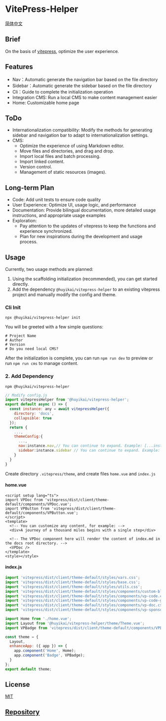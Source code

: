 # VitePress-Helper

[简体中文](./README-zh.md)

## Brief

On the basis of [vitepress](https://vitepress.vuejs.org), optimize the user experience.

## Features

- Nav：Automatic generate the navigation bar based on the file directory
- Sidebar：Automatic generate the sidebar based on the file directory
- Cli：Guide to complete the initialization operation
- Integration CMS: Run a local CMS to make content management easier
- Home: Customizable home page

## ToDo

- Internationalization compatibility: Modify the methods for generating sidebar and navigation bar to adapt to internationalization settings.
- CMS:
  - Optimize the experience of using Markdown editor.
  - Move files and directories, and drag and drop.
  - Import local files and batch processing.
  - Import linked content.
  - Version control.
  - Management of static resources (images).

## Long-term Plan

- Code: Add unit tests to ensure code quality
- User Experience: Optimize UI, usage logic, and performance
- Documentation: Provide bilingual documentation, more detailed usage instructions, and appropriate usage examples
- Exploration:
  - Pay attention to the updates of vitepress to keep the functions and experience synchronized.
  - Plan for new inspirations during the development and usage process.

## Usage

Currently, two usage methods are planned:

1. Using the scaffolding initialization (recommended), you can get started directly.
2. Add the dependency `@huyikai/vitepress-helper` to an existing vitepress project and manually modify the config and theme.

### Cli Init

```shell
npx @huyikai/vitepress-helper init
```

You will be greeted with a few simple questions:

```shell
# Project Name
# Author
# Version
# Do you need local CMS?
```

After the initialization is complete, you can run `npm run dev` to preview or run `npm run cms` to manage content.

### 2. Add Dependency

```shell
npm @huyikai/vitepress-helper
```

```javascript
// Modify config.js
import vitepressHelper from '@huyikai/vitepress-helper';
export default async () => {
  const instance: any = await vitepressHelper({
    directory: 'docs',
    collapsible: true
  });
  return {
    ...,
    themeConfig:{
      ...,
      nav:instance.nav,// You can continue to expand. Example: [...instance.nav,...otherNavArray]
      sidebar:instance.sidebar // You can continue to expand. Example: [...instance.sidebar,...otherSidebarArray]
    }
  }
}
```

Create directory `.vitepress/theme`, and create files `home.vue` and `index.js`

#### home.vue

```vue
<script setup lang="ts">
import VPDoc from 'vitepress/dist/client/theme-default/components/VPDoc.vue';
import VPButton from 'vitepress/dist/client/theme-default/components/VPButton.vue';
</script>
<template>
  <!-- You can customize any content, for example: -->
  <div>A journey of a thousand miles begins with a single step</div>

  <!-- The VPDoc component here will render the content of index.md in the docs root directory. -->
  <VPDoc />
</template>
<style></style>
```

#### index.js

```javascript
import 'vitepress/dist/client/theme-default/styles/vars.css';
import 'vitepress/dist/client/theme-default/styles/base.css';
import 'vitepress/dist/client/theme-default/styles/utils.css';
import 'vitepress/dist/client/theme-default/styles/components/custom-block.css';
import 'vitepress/dist/client/theme-default/styles/components/vp-code.css';
import 'vitepress/dist/client/theme-default/styles/components/vp-code-group.css';
import 'vitepress/dist/client/theme-default/styles/components/vp-doc.css';
import 'vitepress/dist/client/theme-default/styles/components/vp-sponsor.css';

import Home from './home.vue';
import Layout from '@huyikai/vitepress-helper/theme/Theme.vue';
import VPBadge from 'vitepress/dist/client/theme-default/components/VPBadge.vue';

const theme = {
  Layout,
  enhanceApp: ({ app }) => {
    app.component('Home', Home);
    app.component('Badge', VPBadge);
  }
};
export default theme;
```

## License

[MIT](./license)

## [Repository](https://github.com/huyikai/vitepress-Helper)
